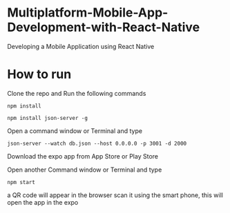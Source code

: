 # Multiplatform-Mobile-App-Development-with-React-Native
Developing a Mobile Application using React Native

# How to run
Clone the repo and Run the following commands

`npm install`

`npm install json-server -g`

Open a command window or Terminal and type

`json-server --watch db.json --host 0.0.0.0 -p 3001 -d 2000`

Download the expo app from App Store or Play Store

Open another Command window or Terminal and type

`npm start`

a QR code will appear in the browser scan it using the smart phone, this will open the app in the expo
